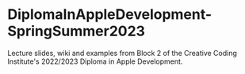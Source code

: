 # DiplomaInAppleDevelopment-SpringSummer2023
Lecture slides, wiki and examples from Block 2 of the Creative Coding Institute's 2022/2023 Diploma in Apple Development.
